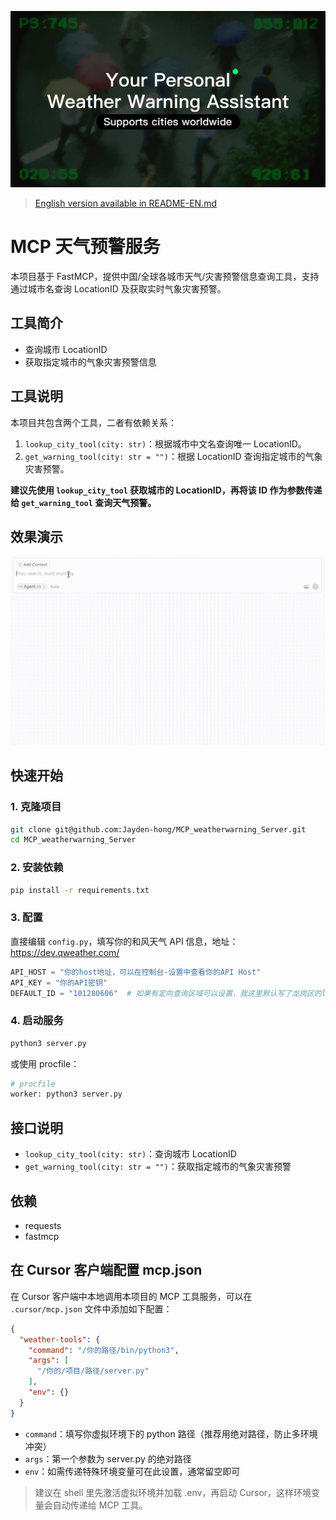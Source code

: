 <p align="center">
  <img src="images/projectcover.png" alt="Project Cover"/>
</p>

> [English version available in README-EN.md](./README-EN.md)

# MCP 天气预警服务

本项目基于 FastMCP，提供中国/全球各城市天气/灾害预警信息查询工具，支持通过城市名查询 LocationID 及获取实时气象灾害预警。

## 工具简介
- 查询城市 LocationID
- 获取指定城市的气象灾害预警信息

## 工具说明
本项目共包含两个工具，二者有依赖关系：
1. `lookup_city_tool(city: str)`：根据城市中文名查询唯一 LocationID。
2. `get_warning_tool(city: str = "")`：根据 LocationID 查询指定城市的气象灾害预警。

**建议先使用 `lookup_city_tool` 获取城市的 LocationID，再将该 ID 作为参数传递给 `get_warning_tool` 查询天气预警。**

## 效果演示

![Demo](images/demo.gif)

## 快速开始

### 1. 克隆项目
```bash
git clone git@github.com:Jayden-hong/MCP_weatherwarning_Server.git
cd MCP_weatherwarning_Server
```

### 2. 安装依赖
```bash
pip install -r requirements.txt
```

### 3. 配置
直接编辑 `config.py`，填写你的和风天气 API 信息，地址：https://dev.qweather.com/
```python
API_HOST = "你的host地址，可以在控制台-设置中查看你的API Host"
API_KEY = "你的API密钥"
DEFAULT_ID = "101280606"  # 如果有定向查询区域可以设置，我这里默认写了龙岗区的locationid，若更换地区，server的mcp工具描述那里也需要同步修改。
```

### 4. 启动服务
```bash
python3 server.py
```
或使用 procfile：
```bash
# procfile
worker: python3 server.py
```

## 接口说明
- `lookup_city_tool(city: str)`：查询城市 LocationID
- `get_warning_tool(city: str = "")`：获取指定城市的气象灾害预警

## 依赖
- requests
- fastmcp

## 在 Cursor 客户端配置 mcp.json

在 Cursor 客户端中本地调用本项目的 MCP 工具服务，可以在 `.cursor/mcp.json` 文件中添加如下配置：

```json
{
  "weather-tools": {
    "command": "/你的路径/bin/python3",
    "args": [
      "/你的/项目/路径/server.py"
    ],
    "env": {}
  }
}
```

- `command`：填写你虚拟环境下的 python 路径（推荐用绝对路径，防止多环境冲突）
- `args`：第一个参数为 server.py 的绝对路径
- `env`：如需传递特殊环境变量可在此设置，通常留空即可

> 建议在 shell 里先激活虚拟环境并加载 .env，再启动 Cursor，这样环境变量会自动传递给 MCP 工具。
